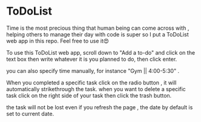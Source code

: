 # ToDoList
Time is the most precious thing that human being can come across with , helping others to manage their day with code is super so I put a ToDoList web app in this repo. Feel free to use it😍

To use this ToDoList web app, scroll down to "Add a to-do" and click on the text box then write whatever it is you planned to do, then click enter. 

you can also specify time manually, for instance "Gym || 4:00-5:30" .

When you completed a specific task click on the radio button , it will automatically strikethrough the task.
when you want to delete a specific task click on the right side of your task then click the trash button.

the task will not be lost even if you refresh the page ,
the date by default is set to current date.
